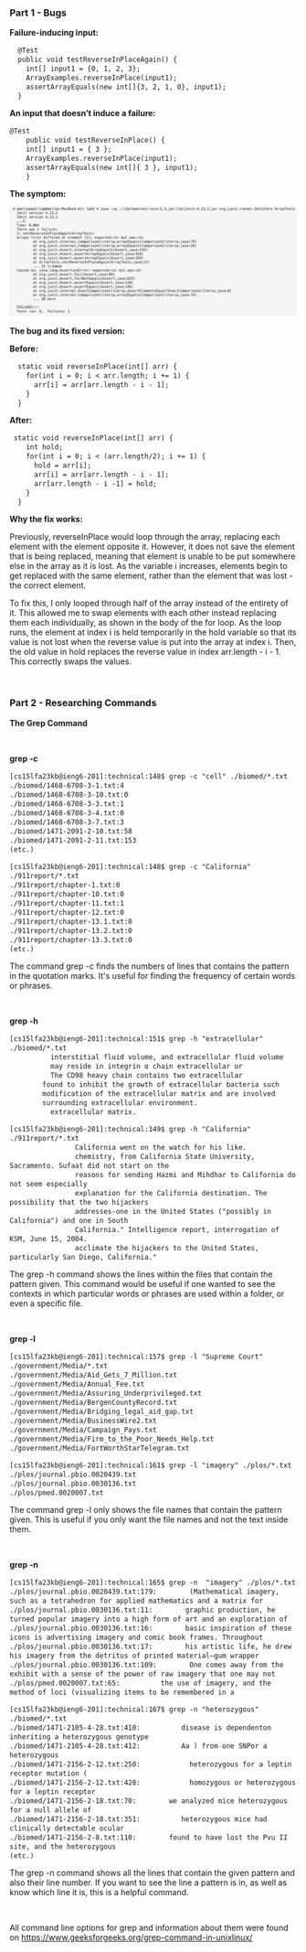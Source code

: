 ### **Part 1 - Bugs**

**Failure-inducing input:**
```
  @Test
  public void testReverseInPlaceAgain() {
    int[] input1 = {0, 1, 2, 3};
    ArrayExamples.reverseInPlace(input1);
    assertArrayEquals(new int[]{3, 2, 1, 0}, input1);
  }
```

**An input that doesn’t induce a failure:**
```
@Test 
	public void testReverseInPlace() {
    int[] input1 = { 3 };
    ArrayExamples.reverseInPlace(input1);
    assertArrayEquals(new int[]{ 3 }, input1);
	}

```

**The symptom:**

![Image](JunitResultsLab.png)


**The bug and its fixed version:**

**Before:**
```
  static void reverseInPlace(int[] arr) {
    for(int i = 0; i < arr.length; i += 1) {
      arr[i] = arr[arr.length - i - 1];
    }
  }
```
**After:**
```
 static void reverseInPlace(int[] arr) {
    int hold;
    for(int i = 0; i < (arr.length/2); i += 1) {
      hold = arr[i];
      arr[i] = arr[arr.length - i - 1];
      arr[arr.length - i -1] = hold;
    }
  }
```

**Why the fix works:**

Previously, reverseInPlace would loop through the array, replacing each element with the element opposite it. However, it does not save the element that is being replaced, meaning that element is unable to be put somewhere else in the array as it is lost. As the variable i increases, elements begin to get replaced with the same element, rather than the element that was lost - the correct element. 

To fix this, I only looped through half of the array instead of the entirety of it. This allowed me to swap elements with each other instead replacing them each individually, as shown in the body of the for loop. As the loop runs, the element at index i is held temporarily in the hold variable so that its value is not lost when the reverse value is put into the array at index i. Then, the old value in hold replaces the reverse value in index arr.length - i - 1. This correctly swaps the values.

<br />

### **Part 2 - Researching Commands**

**The Grep Command**

<br />

**grep -c**

```
[cs15lfa23kb@ieng6-201]:technical:148$ grep -c "cell" ./biomed/*.txt
./biomed/1468-6708-3-1.txt:4
./biomed/1468-6708-3-10.txt:0
./biomed/1468-6708-3-3.txt:1
./biomed/1468-6708-3-4.txt:0
./biomed/1468-6708-3-7.txt:3
./biomed/1471-2091-2-10.txt:58
./biomed/1471-2091-2-11.txt:153
(etc.)
```

```
[cs15lfa23kb@ieng6-201]:technical:148$ grep -c "California" ./911report/*.txt
./911report/chapter-1.txt:0
./911report/chapter-10.txt:0
./911report/chapter-11.txt:1
./911report/chapter-12.txt:0
./911report/chapter-13.1.txt:0
./911report/chapter-13.2.txt:0
./911report/chapter-13.3.txt:0
(etc.)
```
The command grep -c finds the numbers of lines that contains the pattern in the quotation marks. It's useful for finding the frequency of certain words or phrases.

<br />

**grep -h**
```
[cs15lfa23kb@ieng6-201]:technical:151$ grep -h "extracellular" ./biomed/*.txt
          interstitial fluid volume, and extracellular fluid volume
          may reside in integrin α chain extracellular or
          The CD98 heavy chain contains two extracellular
        found to inhibit the growth of extracellular bacteria such
        modification of the extracellular matrix and are involved
        surrounding extracellular environment.
          extracellular matrix.
```


```
[cs15lfa23kb@ieng6-201]:technical:149$ grep -h "California" ./911report/*.txt
                California went on the watch for his like.
                chemistry, from California State University, Sacramento. Sufaat did not start on the
                reasons for sending Hazmi and Mihdhar to California do not seem especially
                explanation for the California destination. The possibility that the two hijackers
                addresses-one in the United States ("possibly in California") and one in South
                California." Intelligence report, interrogation of KSM, June 15, 2004.
                acclimate the hijackers to the United States, particularly San Diego, California."
```
The grep -h command shows the lines within the files that contain the pattern given. This command would be useful if one wanted to see the contexts in which particular words or phrases are used within a folder, or even a specific file.

<br />

**grep -l**
```
[cs15lfa23kb@ieng6-201]:technical:157$ grep -l "Supreme Court" ./government/Media/*.txt 
./government/Media/Aid_Gets_7_Million.txt
./government/Media/Annual_Fee.txt
./government/Media/Assuring_Underprivileged.txt
./government/Media/BergenCountyRecord.txt
./government/Media/Bridging_legal_aid_gap.txt
./government/Media/BusinessWire2.txt
./government/Media/Campaign_Pays.txt
./government/Media/Firm_to_the_Poor_Needs_Help.txt
./government/Media/FortWorthStarTelegram.txt
```
```
[cs15lfa23kb@ieng6-201]:technical:161$ grep -l "imagery" ./plos/*.txt   
./plos/journal.pbio.0020439.txt
./plos/journal.pbio.0030136.txt
./plos/pmed.0020007.txt
```

The command grep -l only shows the file names that contain the pattern given. This is useful if you only want the file names and not the text inside them.

<br />

**grep -n**
```
[cs15lfa23kb@ieng6-201]:technical:165$ grep -n  "imagery" ./plos/*.txt
./plos/journal.pbio.0020439.txt:179:        (Mathematical imagery, such as a tetrahedron for applied mathematics and a matrix for
./plos/journal.pbio.0030136.txt:11:        graphic production, he turned popular imagery into a high form of art and an exploration of
./plos/journal.pbio.0030136.txt:16:        basic inspiration of these icons is advertising imagery and comic book frames. Throughout
./plos/journal.pbio.0030136.txt:17:        his artistic life, he drew his imagery from the detritus of printed material—gum wrapper
./plos/journal.pbio.0030136.txt:109:        One comes away from the exhibit with a sense of the power of raw imagery that one may not
./plos/pmed.0020007.txt:65:          the use of imagery, and the method of loci (visualizing items to be remembered in a
```

```
[cs15lfa23kb@ieng6-201]:technical:167$ grep -n "heterozygous" ./biomed/*.txt
./biomed/1471-2105-4-28.txt:410:          disease is dependenton inheriting a heterozygous genotype
./biomed/1471-2105-4-28.txt:412:          Aa ) from one SNPor a heterozygous
./biomed/1471-2156-2-12.txt:250:            heterozygous for a leptin receptor mutation ( 
./biomed/1471-2156-2-12.txt:428:            homozygous or heterozygous for a leptin receptor
./biomed/1471-2156-2-18.txt:70:        we analyzed mice heterozygous for a null allele of 
./biomed/1471-2156-2-18.txt:351:          heterozygous mice had clinically detectable ocular
./biomed/1471-2156-2-8.txt:110:        found to have lost the Pvu II site, and the heterozygous
(etc.)
```
The grep -n command shows all the lines that contain the given pattern and also their line number. If you want to see the line a pattern is in, as well as know which line it is, this is a helpful command. 

<br />

All command line options for grep and information about them were found on https://www.geeksforgeeks.org/grep-command-in-unixlinux/
